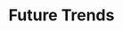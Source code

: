 ---
title: "Future Trends"
project_id: 
conf_date: 2002-05-06
conference_id: ""
presenters:
   - peter_bandettini
summary: "<p>“The Future of fMRI” OHBM 2002 Education Program, Sendai</p>"
file: /assets/presentations/T117.ppt
filename: T117.ppt
layout: presentation
---